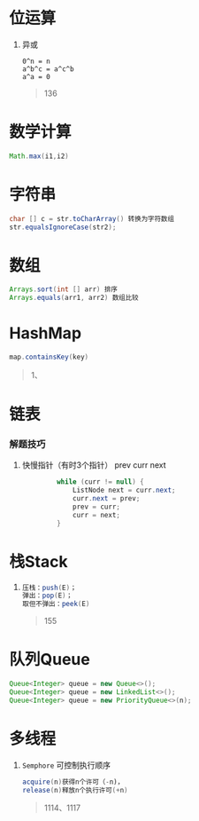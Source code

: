 # 位运算
1. 异或
    ```
    0^n = n
    a^b^c = a^c^b
    a^a = 0
    ```
    > 136
 
# 数学计算
```java
Math.max(i1,i2)
```
    
# 字符串
```java
char [] c = str.toCharArray() 转换为字符数组
str.equalsIgnoreCase(str2);
```
                                                           
# 数组
```java
Arrays.sort(int [] arr) 排序
Arrays.equals(arr1, arr2) 数组比较
```



# HashMap
```java
map.containsKey(key)
```
>1、


# 链表
### 解题技巧
1. 快慢指针（有时3个指针）
prev curr next
```java
            while (curr != null) {
                ListNode next = curr.next;
                curr.next = prev;
                prev = curr;
                curr = next;
            }
```

# 栈Stack
1. 
    ```java
    压栈：push(E)；
    弹出：pop(E)；
    取但不弹出：peek(E)
    ```
   > 155

# 队列Queue

```java
Queue<Integer> queue = new Queue<>();
Queue<Integer> queue = new LinkedList<>();
Queue<Integer> queue = new PriorityQueue<>(n);
```



# 多线程
1. `Semphore` 可控制执行顺序 
    ```java
   acquire(n)获得n个许可（-n)，
   release(n)释放n个执行许可(+n)
    ```
    >1114、1117
